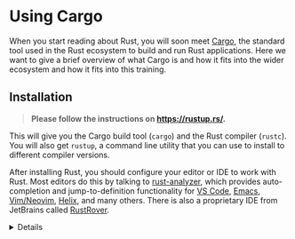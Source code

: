 # Using Cargo

When you start reading about Rust, you will soon meet
[Cargo](https://doc.rust-lang.org/cargo/), the standard tool used in the Rust
ecosystem to build and run Rust applications. Here we want to give a brief
overview of what Cargo is and how it fits into the wider ecosystem and how it
fits into this training.

## Installation

> **Please follow the instructions on <https://rustup.rs/>.**

This will give you the Cargo build tool (`cargo`) and the Rust compiler
(`rustc`). You will also get `rustup`, a command line utility that you can use
to install to different compiler versions.

After installing Rust, you should configure your editor or IDE to work with
Rust. Most editors do this by talking to [rust-analyzer], which provides
auto-completion and jump-to-definition functionality for [VS Code], [Emacs],
[Vim/Neovim], [Helix], and many others. There is also a proprietary IDE from 
JetBrains called [RustRover].

<details>

- On Debian/Ubuntu, you can also install Cargo, the Rust source and the
  [Rust formatter] via `apt`. However, this gets you an outdated rust version
  and may lead to unexpected behavior. The command would be:

  ```shell
  sudo apt install cargo rust-src rustfmt
  ```

- On macOS, you can use [Homebrew](https://brew.sh/) to install Rust, but this
  may provide an outdated version. Therefore, it is recommended to install Rust
  from the official site.

</details>

[rust-analyzer]: https://rust-analyzer.github.io/
[VS Code]: https://code.visualstudio.com/
[Emacs]: https://rust-analyzer.github.io/manual.html#emacs
[Vim/Neovim]: https://rust-analyzer.github.io/manual.html#vimneovim
[Helix]: https://helix-editor.com/
[RustRover]: https://www.jetbrains.com/rust/
[Rust formatter]: https://github.com/rust-lang/rustfmt
